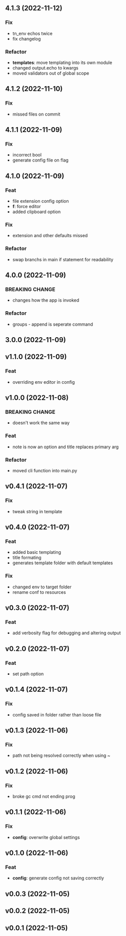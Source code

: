 ## 4.1.3 (2022-11-12)

### Fix

- tn_env echos twice
- fix changelog

### Refactor

- **templates**: move templating into its own module
- changed output.echo to kwargs
- moved validators out of global scope

## 4.1.2 (2022-11-10)

### Fix

- missed files on commit

## 4.1.1 (2022-11-09)

### Fix

- incorrect bool
- generate config file on flag

## 4.1.0 (2022-11-09)

### Feat

- file extension config option
- **f**: force editor
- added clipboard option

### Fix

- extension and other defaults missed

### Refactor

- swap branchs in main if statement for readability

## 4.0.0 (2022-11-09)

### BREAKING CHANGE

- changes how the app is invoked

### Refactor

- groups - append is seperate command

## 3.0.0 (2022-11-09)

## v1.1.0 (2022-11-09)

### Feat

- overriding env editor in config

## v1.0.0 (2022-11-08)

### BREAKING CHANGE

- doesn't work the same way

### Feat

- note is now an option and title replaces primary arg

### Refactor

- moved cli function into main.py

## v0.4.1 (2022-11-07)

### Fix

- tweak string in template

## v0.4.0 (2022-11-07)

### Feat

- added basic templating
- title formating
- generates template folder with default templates

### Fix

- changed env to target folder
- rename conf to resources

## v0.3.0 (2022-11-07)

### Feat

- add verbosity flag for debugging and altering output

## v0.2.0 (2022-11-07)

### Feat

- set path option

## v0.1.4 (2022-11-07)

### Fix

- config saved in folder rather than loose file

## v0.1.3 (2022-11-06)

### Fix

- path not being resolved correctly when using ~

## v0.1.2 (2022-11-06)

### Fix

- broke gc cmd not ending prog

## v0.1.1 (2022-11-06)

### Fix

- **config**: overwrite global settings

## v0.1.0 (2022-11-06)

### Feat

- **config**: generate config not saving correctly

## v0.0.3 (2022-11-05)

## v0.0.2 (2022-11-05)

## v0.0.1 (2022-11-05)
